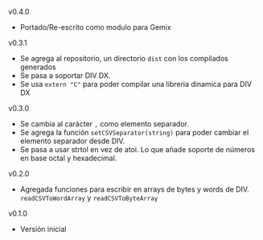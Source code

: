 v0.4.0
 * Portado/Re-escrito como modulo para Gemix

v0.3.1
 * Se agrega al repositorio, un directorio `dist` con los compilados generados
 * Se pasa a soportar DIV DX.
 * Se usa `extern "C"` para poder compilar una libreria dinamica para DIV DX

v0.3.0

 * Se cambia al carácter `,` como elemento separador.
 * Se agrega la función `setCSVSeparator(string)` para poder cambiar el elemento
     separador desde DIV.
 * Se pasa a usar strtol en vez de atoi. Lo que añade soporte de números en
     base octal y hexadecimal.

v0.2.0

 * Agregada funciones para escribir en arrays de bytes y words de DIV.
     `readCSVToWordArray` y `readCSVToByteArray`

v0.1.0

 * Versión inicial
